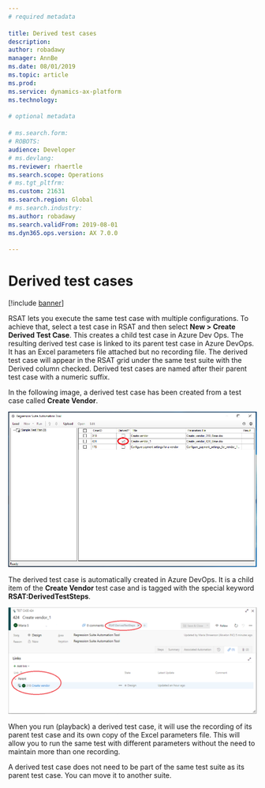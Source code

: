 ```yaml
---
# required metadata

title: Derived test cases
description: 
author: robadawy
manager: AnnBe
ms.date: 08/01/2019
ms.topic: article
ms.prod: 
ms.service: dynamics-ax-platform
ms.technology: 

# optional metadata

# ms.search.form: 
# ROBOTS: 
audience: Developer
# ms.devlang: 
ms.reviewer: rhaertle
ms.search.scope: Operations
# ms.tgt_pltfrm: 
ms.custom: 21631
ms.search.region: Global
# ms.search.industry: 
ms.author: robadawy
ms.search.validFrom: 2019-08-01
ms.dyn365.ops.version: AX 7.0.0

---
```



# Derived test cases

[!include [banner](../../includes/banner.md)]

RSAT lets you execute the same test case with multiple configurations. To achieve that, select a test case in RSAT and then select **New > Create Derived Test Case**. This creates a child test case in Azure Dev Ops. The resulting derived test case is linked to its parent test case in Azure DevOps. It has an Excel parameters file attached but no recording file. The derived test case will appear in the RSAT grid under the same test suite with the Derived column checked. Derived test cases are named after their parent test case with a numeric suffix.

In the following image, a derived test case has been created from a test case called **Create Vendor**.

![](media/derived-test-case.png)
 
The derived test case is automatically created in Azure DevOps. It is a child item of the **Create Vendor** test case and is tagged with the special keyword **RSAT:DerivedTestSteps**.

![](media/derived-1.png)
 
When you run (playback) a derived test case, it will use the recording of its parent test case and its own copy of the Excel parameters file. This will allow you to run the same test with different parameters without the need to maintain more than one recording.

A derived test case does not need to be part of the same test suite as its parent test case. You can move it to another suite.
